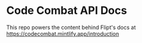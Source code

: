 # Code Combat API Docs

This repo powers the content behind Flipt's docs at https://codecombat.mintlify.app/introduction
